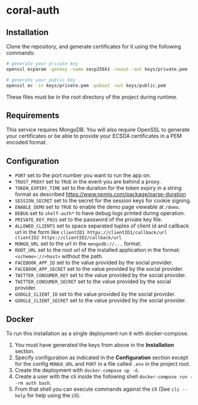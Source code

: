 # coral-auth

## Installation

Clone the repository, and generate certificates for it using the following
commands:

```bash
# generate your private key
openssl ecparam -genkey -name secp256k1 -noout -out keys/private.pem

# generate your public key
openssl ec -in keys/private.pem -pubout -out keys/public.pem
```

These files must be in the root directory of the project during runtime.

## Requirements

This service requires MongoDB. You will also require OpenSSL to generate your
certificates or be able to provide your ECSDA certificates in a PEM encoded
format.

## Configuration

- `PORT` set to the port number you want to run the app on.
- `TRUST_PROXY` set to `TRUE` in the event you are behind a proxy.
- `TOKEN_EXPIRY_TIME` set to the duration for the token expiry in a string
  format as described https://www.npmjs.com/package/parse-duration
- `SESSION_SECRET` set to the secret for the session keys for cookie signing.
- `ENABLE_DEMO` set to `TRUE` to enable the demo page viewable at `/demo`.
- `DEBUG` set to `shelf-auth*` to have debug logs printed during operation.
- `PRIVATE_KEY_PASS` set to the password of the private key file.
- `ALLOWED_CLIENTS` set to space separated tuples of client id and callback url
  in the form like `clientID1 https://clientID1/callback/url clientID2 https://clientID2/callback/url`
- `MONGO_URL` set to the url in the `mongodb://...` format.
- `ROOT_URL` set to the root url of the installed application in the format:
  `<scheme>://<host>` without the path.
- `FACEBOOK_APP_ID` set to the value provided by the social provider.
- `FACEBOOK_APP_SECRET` set to the value provided by the social provider.
- `TWITTER_CONSUMER_KEY` set to the value provided by the social provider.
- `TWITTER_CONSUMER_SECRET` set to the value provided by the social provider.
- `GOOGLE_CLIENT_ID` set to the value provided by the social provider.
- `GOOGLE_CLIENT_SECRET` set to the value provided by the social provider.

## Docker

To run this installation as a single deployment run it with docker-compose.

1. You must have generated the keys from above in the **Installation** section.
2. Specify configuration as indicated in the **Configuration** section except
  for the config `MONGO_URL` and `PORT` in a file called `.env` in the project
  root.
2. Create the deployment with `docker-compose up -d`.
3. Create a user with the cli inside the following shell `docker-compose run
  --rm auth bash`.
4. From that shell you can execute commands against the cli (See `cli --help`
  for help using the cli).
